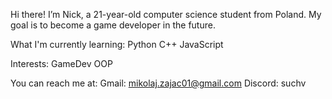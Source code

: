 Hi there! I’m Nick, a 21-year-old computer science student from Poland. 
My goal is to become a game developer in the future.

What I'm currently learning:
    Python
    C++
    JavaScript

Interests:
    GameDev
    OOP
    
You can reach me at: 
    Gmail: mikolaj.zajac01@gmail.com
    Discord: suchv

